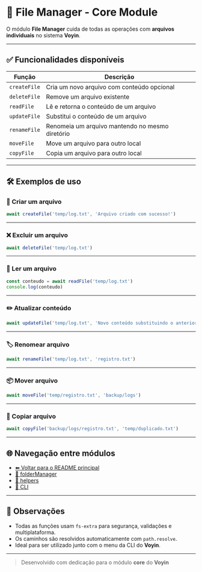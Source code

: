 # 📁 File Manager - Core Module

O módulo **File Manager** cuida de todas as operações com **arquivos individuais** no sistema **Voyin**.

---

## ✅ Funcionalidades disponíveis

| Função           | Descrição                                                  |
|------------------|------------------------------------------------------------|
| `createFile`     | Cria um novo arquivo com conteúdo opcional                |
| `deleteFile`     | Remove um arquivo existente                               |
| `readFile`       | Lê e retorna o conteúdo de um arquivo                     |
| `updateFile`     | Substitui o conteúdo de um arquivo                       |
| `renameFile`     | Renomeia um arquivo mantendo no mesmo diretório          |
| `moveFile`       | Move um arquivo para outro local                          |
| `copyFile`       | Copia um arquivo para outro local                         |

---

## 🛠️ Exemplos de uso

### 📄 Criar um arquivo
```ts
await createFile('temp/log.txt', 'Arquivo criado com sucesso!')
```

---

### ❌ Excluir um arquivo
```ts
await deleteFile('temp/log.txt')
```

---

### 📖 Ler um arquivo
```ts
const conteudo = await readFile('temp/log.txt')
console.log(conteudo)
```

---

### ✏️ Atualizar conteúdo
```ts
await updateFile('temp/log.txt', 'Novo conteúdo substituindo o anterior')
```

---

### 🏷️ Renomear arquivo
```ts
await renameFile('temp/log.txt', 'registro.txt')
```

---

### 📦 Mover arquivo
```ts
await moveFile('temp/registro.txt', 'backup/logs')
```

---

### 🧬 Copiar arquivo
```ts
await copyFile('backup/logs/registro.txt', 'temp/duplicado.txt')
```

---

## 🌐 Navegação entre módulos

- [⬅ Voltar para o README principal](../../README.md)
- [📁 folderManager](../folderManager/README.md)
- [🧰 helpers](../../helpers/README.md)
- [🧠 CLI](../../cli/README.md)

---

## 📌 Observações

- Todas as funções usam `fs-extra` para segurança, validações e multiplataforma.
- Os caminhos são resolvidos automaticamente com `path.resolve`.
- Ideal para ser utilizado junto com o menu da CLI do **Voyin**.

---

> Desenvolvido com dedicação para o módulo **core** do **Voyin**